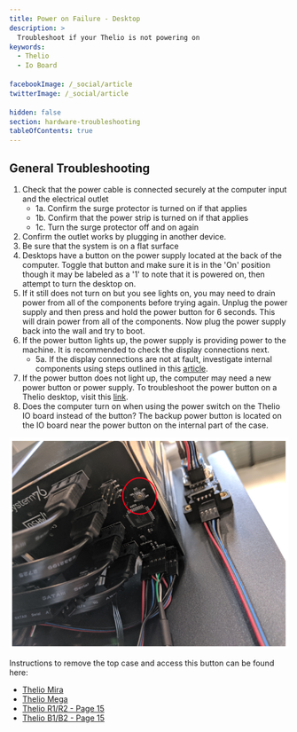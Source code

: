 ```yaml
---
title: Power on Failure - Desktop
description: >
  Troubleshoot if your Thelio is not powering on
keywords:
  - Thelio
  - Io Board

facebookImage: /_social/article
twitterImage: /_social/article

hidden: false
section: hardware-troubleshooting
tableOfContents: true
---
```


## General Troubleshooting

1. Check that the power cable is connected securely at the computer input and the electrical outlet
    * 1a. Confirm the surge protector is turned on if that applies
    * 1b. Confirm that the power strip is turned on if that applies
    * 1c. Turn the surge protector off and on again
2. Confirm the outlet works by plugging in another device.
3. Be sure that the system is on a flat surface
4. Desktops have a button on the power supply located at the back of the computer. Toggle that button and make sure it is in the 'On' position though it may be labeled as a '1' to note that it is powered on, then attempt to turn the desktop on.
5. If it still does not turn on but you see lights on, you may need to drain power from all of the components before trying again. Unplug the power supply and then press and hold the power button for 6 seconds. This will drain power from all of the components. Now plug the power supply back into the wall and try to boot.
6. If the power button lights up, the power supply is providing power to the machine. It is recommended to check the display connections next.
    * 5a. If the display connections are not at fault, investigate internal components using steps outlined in this [article](/articles/hardware-failure).
7. If the power button does not light up, the computer may need a new power button or power supply. To troubleshoot the power button on a Thelio desktop, visit this [link](https://tech-docs.system76.com/models/thelio-massive-b1.2/repairs.html#troubleshooting-the-power-button).
8. Does the computer turn on when using the power switch on the Thelio IO board instead of the button? The backup power button is located on the IO board near the power button on the internal part of the case.

![Thelio Io power button](/images/failure-power-on/thelio-io-power-button.png)

Instructions to remove the top case and access this button can be found here:

* [Thelio Mira](https://tech-docs.system76.com/models/thelio-mira-r1.0/repairs.html#troubleshooting-the-power-button)
* [Thelio Mega](https://tech-docs.system76.com/models/thelio-mega-r1.0/repairs.html#troubleshooting-the-power-button)
* [Thelio R1/R2 - Page 15](https://github.com/system76/docs/blob/gh-pages/service-manuals/pdfs/Thelio/R1/thelio-r1-service-manual.pdf)
* [Thelio B1/B2 - Page 15](https://github.com/system76/docs/blob/gh-pages/service-manuals/pdfs/Thelio/B1/thelio-b1-service-manual.pdf)
